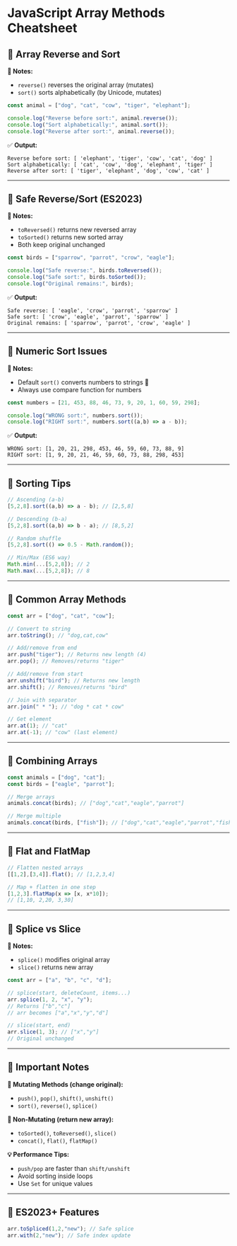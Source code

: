 # JavaScript Array Methods Cheatsheet

## 🔹 Array Reverse and Sort
**📝 Notes:**
- `reverse()` reverses the original array (mutates)
- `sort()` sorts alphabetically (by Unicode, mutates)

```js
const animal = ["dog", "cat", "cow", "tiger", "elephant"];

console.log("Reverse before sort:", animal.reverse());
console.log("Sort alphabetically:", animal.sort());
console.log("Reverse after sort:", animal.reverse());
```

✅ **Output:**
```
Reverse before sort: [ 'elephant', 'tiger', 'cow', 'cat', 'dog' ]
Sort alphabetically: [ 'cat', 'cow', 'dog', 'elephant', 'tiger' ]
Reverse after sort: [ 'tiger', 'elephant', 'dog', 'cow', 'cat' ]
```

---

## 🔹 Safe Reverse/Sort (ES2023)
**📝 Notes:**
- `toReversed()` returns new reversed array
- `toSorted()` returns new sorted array
- Both keep original unchanged

```js
const birds = ["sparrow", "parrot", "crow", "eagle"];

console.log("Safe reverse:", birds.toReversed());
console.log("Safe sort:", birds.toSorted());
console.log("Original remains:", birds);
```

✅ **Output:**
```
Safe reverse: [ 'eagle', 'crow', 'parrot', 'sparrow' ]
Safe sort: [ 'crow', 'eagle', 'parrot', 'sparrow' ]
Original remains: [ 'sparrow', 'parrot', 'crow', 'eagle' ]
```

---

## 🔹 Numeric Sort Issues
**📝 Notes:**
- Default `sort()` converts numbers to strings 😤
- Always use compare function for numbers

```js
const numbers = [21, 453, 88, 46, 73, 9, 20, 1, 60, 59, 298];

console.log("WRONG sort:", numbers.sort());
console.log("RIGHT sort:", numbers.sort((a,b) => a - b));
```

✅ **Output:**
```
WRONG sort: [1, 20, 21, 298, 453, 46, 59, 60, 73, 88, 9]
RIGHT sort: [1, 9, 20, 21, 46, 59, 60, 73, 88, 298, 453]
```

---

## 🔹 Sorting Tips
```js
// Ascending (a-b)
[5,2,8].sort((a,b) => a - b); // [2,5,8]

// Descending (b-a)
[5,2,8].sort((a,b) => b - a); // [8,5,2]

// Random shuffle
[5,2,8].sort(() => 0.5 - Math.random());

// Min/Max (ES6 way)
Math.min(...[5,2,8]); // 2
Math.max(...[5,2,8]); // 8
```

---

## 🔹 Common Array Methods
```js
const arr = ["dog", "cat", "cow"];

// Convert to string
arr.toString(); // "dog,cat,cow"

// Add/remove from end
arr.push("tiger"); // Returns new length (4)
arr.pop(); // Removes/returns "tiger"

// Add/remove from start
arr.unshift("bird"); // Returns new length
arr.shift(); // Removes/returns "bird"

// Join with separator
arr.join(" * "); // "dog * cat * cow"

// Get element
arr.at(1); // "cat"
arr.at(-1); // "cow" (last element)
```

---

## 🔹 Combining Arrays
```js
const animals = ["dog", "cat"];
const birds = ["eagle", "parrot"];

// Merge arrays
animals.concat(birds); // ["dog","cat","eagle","parrot"]

// Merge multiple
animals.concat(birds, ["fish"]); // ["dog","cat","eagle","parrot","fish"]
```

---

## 🔹 Flat and FlatMap
```js
// Flatten nested arrays
[[1,2],[3,4]].flat(); // [1,2,3,4]

// Map + flatten in one step
[1,2,3].flatMap(x => [x, x*10]);
// [1,10, 2,20, 3,30]
```

---

## 🔹 Splice vs Slice
**📝 Notes:**
- `splice()` modifies original array
- `slice()` returns new array

```js
const arr = ["a", "b", "c", "d"];

// splice(start, deleteCount, items...)
arr.splice(1, 2, "x", "y");
// Returns ["b","c"]
// arr becomes ["a","x","y","d"]

// slice(start, end)
arr.slice(1, 3); // ["x","y"]
// Original unchanged
```

---

## 🔹 Important Notes

**🔸 Mutating Methods (change original):**
- `push()`, `pop()`, `shift()`, `unshift()`
- `sort()`, `reverse()`, `splice()`

**🔸 Non-Mutating (return new array):**
- `toSorted()`, `toReversed()`, `slice()`
- `concat()`, `flat()`, `flatMap()`

**💡 Performance Tips:**
- `push/pop` are faster than `shift/unshift`
- Avoid sorting inside loops
- Use `Set` for unique values

---

## 🔹 ES2023+ Features
```js
arr.toSpliced(1,2,"new"); // Safe splice
arr.with(2,"new"); // Safe index update
```
